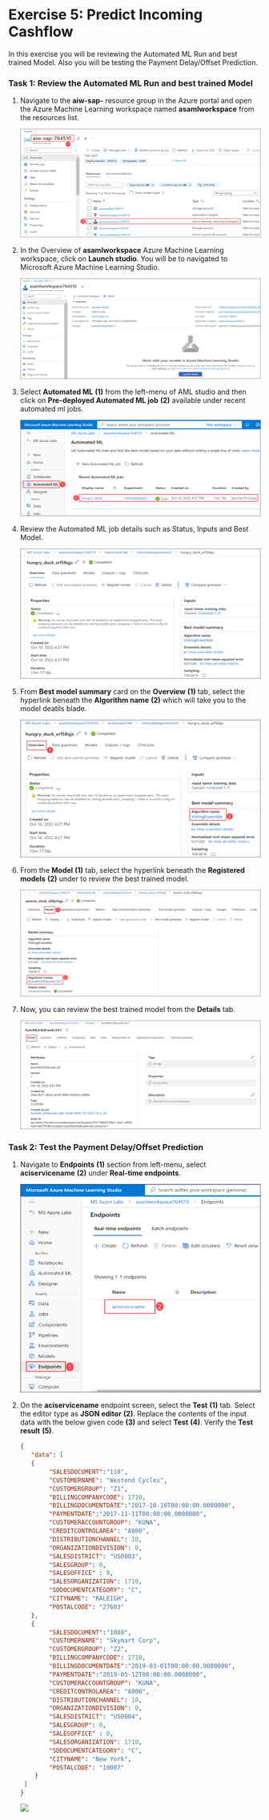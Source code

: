 # Exercise 5: Predict Incoming Cashflow

In this exercise you will be reviewing the Automated ML Run and best trained Model. Also you will be testing the Payment Delay/Offset Prediction.

### Task 1: Review the Automated ML Run and best trained Model

1. Navigate to the **aiw-sap-<inject key="DeploymentID" enableCopy="false"/>** resource group in the Azure portal and open the Azure Machine Learning workspace named **asamlworkspace<inject key="DeploymentID" enableCopy="false"/>** from the resources list.

   ![](media/auto-ex5-t1-step1.png)
   
2. In the Overview of **asamlworkspace<inject key="DeploymentID" enableCopy="false"/>** Azure Machine Learning workspace, click on **Launch studio**. You will be to navigated to Microsoft Azure Machine Learning Studio.

   ![](media/auto-ex5-t1-step2.png)
   
3. Select **Automated ML** **(1)** from the left-menu of AML studio and then click on **Pre-deployed Automated ML job** **(2)** available under recent automated ml jobs.

   ![](media/auto-ex5-t1-step3.png)
   
4. Review the Automated ML job details such as Status, Inputs and Best Model. 

   ![](media/auto-ex5-t1-step4.png)

5. From **Best model summary** card on the **Overview** **(1)** tab, select the hyperlink beneath the **Algorithm name** **(2)** which will take you to the model deatils blade.

   ![](media/auto-ex5-t1-step5.png)
   
6. From the **Model** **(1)** tab, select the hyperlink beneath the **Registered models** **(2)** under to review the best trained model.

   ![](media/auto-ex5-t1-step6.png)
   
7. Now, you can review the best trained model from the **Details** tab.

   ![](media/auto-ex5-t1-step7.png)  

### Task 2: Test the Payment Delay/Offset Prediction

1. Navigate to **Endpoints** **(1)** section from left-menu, select **aciservicename** **(2)** under **Real-time endpoints**.

   ![](media/auto-ex5-t2-step1.png)
   
2. On the **aciservicename** endpoint screen, select the **Test** **(1)** tab. Select the editor type as **JSON editor** **(2)**. Replace the contents of the input data with the below given code **(3)** and select **Test** **(4)**. Verify the **Test result** **(5)**.

    ```json
    {
       "data": [
       {
            "SALESDOCUMENT":"110",
            "CUSTOMERNAME": "Westend Cycles",
            "CUSTOMERGROUP": "Z1",
            "BILLINGCOMPANYCODE": 1710,
            "BILLINGDOCUMENTDATE":"2017-10-10T00:00:00.0000000",
            "PAYMENTDATE":"2017-11-11T00:00:00.0000000",
            "CUSTOMERACCOUNTGROUP": "KUNA",
            "CREDITCONTROLAREA": "A000",
            "DISTRIBUTIONCHANNEL": 10,
            "ORGANIZATIONDIVISION": 0,
            "SALESDISTRICT": "US0003",
            "SALESGROUP": 0,
            "SALESOFFICE" : 0,
            "SALESORGANIZATION": 1710,
            "SDDOCUMENTCATEGORY": "C",
            "CITYNAME": "RALEIGH",
            "POSTALCODE": "27603"
       },
       {
            "SALESDOCUMENT":"1088",
            "CUSTOMERNAME": "Skymart Corp",
            "CUSTOMERGROUP": "Z2",
            "BILLINGCOMPANYCODE": 1710,
            "BILLINGDOCUMENTDATE":"2019-03-01T00:00:00.0000000",
            "PAYMENTDATE":"2019-05-12T00:00:00.0000000",
            "CUSTOMERACCOUNTGROUP": "KUNA",
            "CREDITCONTROLAREA": "A000",
            "DISTRIBUTIONCHANNEL": 10,
            "ORGANIZATIONDIVISION": 0,
            "SALESDISTRICT": "US0004",
            "SALESGROUP": 0,
            "SALESOFFICE" : 0,
            "SALESORGANIZATION": 1710,
            "SDDOCUMENTCATEGORY": "C",
            "CITYNAME": "New York",
            "POSTALCODE": "10007"
        }
     ]
   }
   ```
   
   ![](media/auto-ex5-t2-step2.png)
